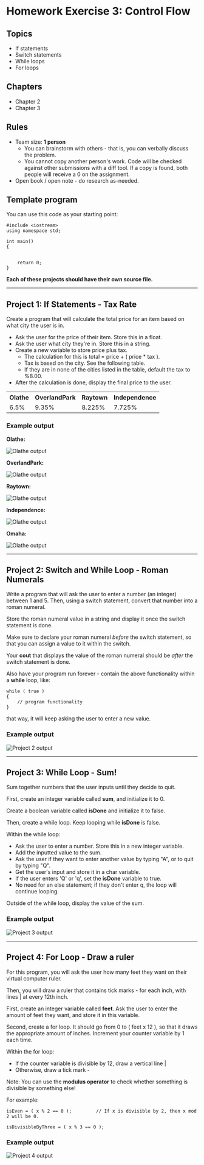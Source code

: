 # Homework Exercise 3: Control Flow

## Topics

* If statements
* Switch statements
* While loops
* For loops

## Chapters

* Chapter 2
* Chapter 3

## Rules

* Team size: **1 person**
    * You can brainstorm with others - that is, you can verbally discuss the problem.
    * You cannot copy another person's work. 
    Code will be checked against other submissions with a diff tool.
    If a copy is found, both people will receive a 0 on the assignment.
* Open book / open note - do research as-needed.

## Template program

You can use this code as your starting point:

    #include <iostream>
    using namespace std;

    int main()
    {
        
        
        return 0;
    }

**Each of these projects should have their own source file.**

---

## Project 1: If Statements - Tax Rate

Create a program that will calculate the total price for an item
based on what city the user is in.

* Ask the user for the price of their item. Store this in a float.
* Ask the user what city they're in. Store this in a string.
* Create a new variable to store price plus tax. 
    * The calculation for this is total = price + ( price * tax ).
    * Tax is based on the city. See the following table.
    * If they are in none of the cities listed in the table, default the tax to %8.00.
* After the calculation is done, display the final price to the user.

<table>
    <tr>
        <th>Olathe</th><th>OverlandPark</th><th>Raytown</th><th>Independence</th>
    </tr>
    <tr>
        <td>6.5%</td><td>9.35%</td><td>8.225%</td><td>7.725%</td>
    </tr>
</table>

### Example output

**Olathe:**

![Olathe output](images/project1a.png)

**OverlandPark:**

![Olathe output](images/project1b.png)

**Raytown:**

![Olathe output](images/project1c.png)

**Independence:**

![Olathe output](images/project1d.png)

**Omaha:**

![Olathe output](images/project1e.png)

---

## Project 2: Switch and While Loop -  Roman Numerals

Write a program that will ask the user to enter a number (an integer)
between 1 and 5. Then, using a switch statement, convert that number
into a roman numeral. 

Store the roman numeral value in a string and display it once the
switch statement is done.

Make sure to declare your roman numeral *before* the switch statement,
so that you can assign a value to it within the switch.

Your **cout** that displays the value of the roman numeral should be
*after* the switch statement is done.

Also have your program run forever - contain the above functionality
within a **while** loop, like:

    while ( true )
    {
        // program functionality
    }
    
that way, it will keep asking the user to enter a new value.


### Example output

![Project 2 output](images/project2.png)

---

## Project 3: While Loop - Sum!

Sum together numbers that the user inputs until they decide to quit.

First, create an integer variable called **sum**, and initialize it to 0.

Create a boolean variable called **isDone** and initialize it to false.

Then, create a while loop. Keep looping while **isDone** is false.

Within the while loop:

* Ask the user to enter a number. Store this in a new integer variable.
* Add the inputted value to the sum.
* Ask the user if they want to enter another value by typing "A", or to quit by typing "Q".
* Get the user's input and store it in a char variable.
* If the user enters 'Q' or 'q', set the **isDone** variable to true.
* No need for an else statement; if they don't enter q, the loop will continue looping.

Outside of the while loop, display the value of the sum.

### Example output

![Project 3 output](images/project3.png)

---

## Project 4: For Loop - Draw a ruler

For this program, you will ask the user how many feet they want on their
virtual computer ruler.

Then, you will draw a ruler that contains tick marks - for each inch,
with lines | at every 12th inch.

First, create an integer variable called **feet**. Ask the user to enter the 
amount of feet they want, and store it in this variable.

Second, create a for loop. It should go from 0 to ( feet x 12 ), so that it
draws the appropriate amount of inches. Increment your counter variable by 1 each time.

Within the for loop:

* If the counter variable is divisible by 12, draw a vertical line |
* Otherwise, draw a tick mark -

Note: You can use the **modulus operator** to check whether something is divisible by something else!

For example:

    isEven = ( x % 2 == 0 );         // If x is divisible by 2, then x mod 2 will be 0.
    
    isDivisibleByThree = ( x % 3 == 0 );

### Example output

![Project 4 output](images/project4.png)
